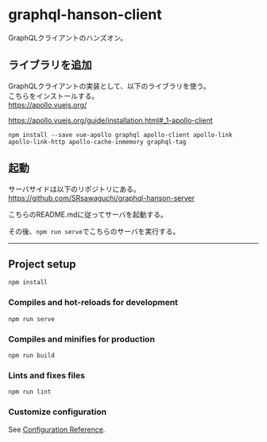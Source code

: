 # graphql-hanson-client
GraphQLクライアントのハンズオン。

## ライブラリを追加
GraphQLクライアントの実装として、以下のライブラリを使う。  
こちらをインストールする。  
https://apollo.vuejs.org/

https://apollo.vuejs.org/guide/installation.html#_1-apollo-client

```
npm install --save vue-apollo graphql apollo-client apollo-link apollo-link-http apollo-cache-inmemory graphql-tag
```

## 起動
サーバサイドは以下のリポジトリにある。  
https://github.com/SRsawaguchi/graphql-hanson-server

こちらのREADME.mdに従ってサーバを起動する。  

その後、`npm run serve`でこちらのサーバを実行する。  

---

## Project setup
```
npm install
```

### Compiles and hot-reloads for development
```
npm run serve
```

### Compiles and minifies for production
```
npm run build
```

### Lints and fixes files
```
npm run lint
```

### Customize configuration
See [Configuration Reference](https://cli.vuejs.org/config/).
